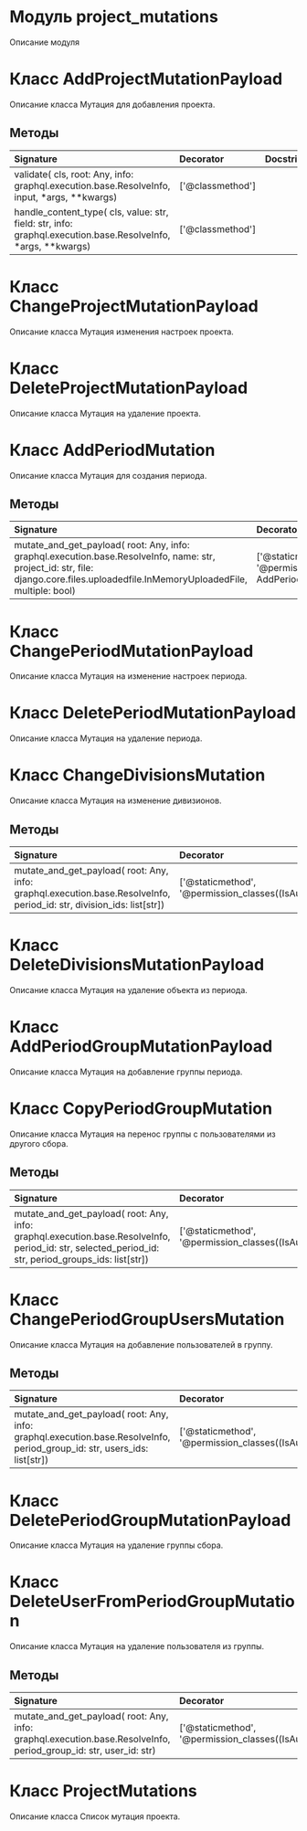 # Модуль project_mutations

Описание модуля

# Класс AddProjectMutationPayload

Описание класса Мутация для добавления проекта.

## Методы

| Signature                                                                                                    | Decorator        | Docstring |
| :----------------------------------------------------------------------------------------------------------- | :--------------- | :-------- |
| validate( cls, root: Any, info: graphql.execution.base.ResolveInfo, input, *args, **kwargs)                  | ['@classmethod'] |           |
| handle_content_type( cls, value: str, field: str, info: graphql.execution.base.ResolveInfo, *args, **kwargs) | ['@classmethod'] |           |

# Класс ChangeProjectMutationPayload

Описание класса Мутация изменения настроек проекта.

# Класс DeleteProjectMutationPayload

Описание класса Мутация на удаление проекта.

# Класс AddPeriodMutation

Описание класса Мутация для создания периода.

## Методы

| Signature                                                                                                                                                                           | Decorator                                                              | Docstring |
| :---------------------------------------------------------------------------------------------------------------------------------------------------------------------------------- | :--------------------------------------------------------------------- | :-------- |
| mutate_and_get_payload( root: Any, info: graphql.execution.base.ResolveInfo, name: str, project_id: str, file: django.core.files.uploadedfile.InMemoryUploadedFile, multiple: bool) | ['@staticmethod', '@permission_classes((IsAuthenticated, AddPeriod))'] |           |

# Класс ChangePeriodMutationPayload

Описание класса Мутация на изменение настроек периода.

# Класс DeletePeriodMutationPayload

Описание класса Мутация на удаление периода.

# Класс ChangeDivisionsMutation

Описание класса Мутация на изменение дивизионов.

## Методы

| Signature                                                                                                             | Decorator                                                    | Docstring |
| :-------------------------------------------------------------------------------------------------------------------- | :----------------------------------------------------------- | :-------- |
| mutate_and_get_payload( root: Any, info: graphql.execution.base.ResolveInfo, period_id: str, division_ids: list[str]) | ['@staticmethod', '@permission_classes((IsAuthenticated,))'] |           |

# Класс DeleteDivisionsMutationPayload

Описание класса Мутация на удаление объекта из периода.

# Класс AddPeriodGroupMutationPayload

Описание класса Мутация на добавление группы периода.

# Класс CopyPeriodGroupMutation

Описание класса Мутация на перенос группы с пользователями из другого сбора.

## Методы

| Signature                                                                                                                                           | Decorator                                                    | Docstring |
| :-------------------------------------------------------------------------------------------------------------------------------------------------- | :----------------------------------------------------------- | :-------- |
| mutate_and_get_payload( root: Any, info: graphql.execution.base.ResolveInfo, period_id: str, selected_period_id: str, period_groups_ids: list[str]) | ['@staticmethod', '@permission_classes((IsAuthenticated,))'] |           |

# Класс ChangePeriodGroupUsersMutation

Описание класса Мутация на добавление пользователей в группу.

## Методы

| Signature                                                                                                                | Decorator                                                    | Docstring |
| :----------------------------------------------------------------------------------------------------------------------- | :----------------------------------------------------------- | :-------- |
| mutate_and_get_payload( root: Any, info: graphql.execution.base.ResolveInfo, period_group_id: str, users_ids: list[str]) | ['@staticmethod', '@permission_classes((IsAuthenticated,))'] |           |

# Класс DeletePeriodGroupMutationPayload

Описание класса Мутация на удаление группы сбора.

# Класс DeleteUserFromPeriodGroupMutation

Описание класса Мутация на удаление пользователя из группы.

## Методы

| Signature                                                                                                        | Decorator                                                    | Docstring |
| :--------------------------------------------------------------------------------------------------------------- | :----------------------------------------------------------- | :-------- |
| mutate_and_get_payload( root: Any, info: graphql.execution.base.ResolveInfo, period_group_id: str, user_id: str) | ['@staticmethod', '@permission_classes((IsAuthenticated,))'] |           |

# Класс ProjectMutations

Описание класса Список мутация проекта.